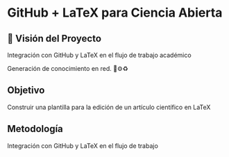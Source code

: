 # GitHub + LaTeX para Ciencia Abierta

##  📌 **Visión del Proyecto**

Integración con GitHub y LaTeX en el flujo de trabajo académico

Generación de conocimiento en red. 🌱⚙️♻️

## Objetivo

Construir una plantilla para la edición de un artículo científico en LaTeX

## Metodología

Integración con GitHub y LaTeX en el flujo de trabajo

